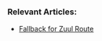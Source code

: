 ### Relevant Articles:
- [Fallback for Zuul Route](https://www.surya.com/spring-zuul-fallback-route)

